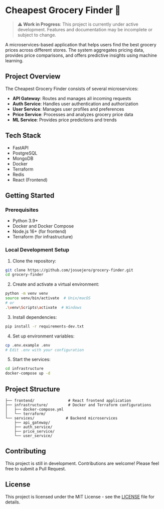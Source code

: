 # Cheapest Grocery Finder 🛒

> **⚠️ Work in Progress**: This project is currently under active development. Features and documentation may be incomplete or subject to change.

A microservices-based application that helps users find the best grocery prices across different stores. The system aggregates pricing data, provides price comparisons, and offers predictive insights using machine learning.

## Project Overview

The Cheapest Grocery Finder consists of several microservices:

- **API Gateway**: Routes and manages all incoming requests
- **Auth Service**: Handles user authentication and authorization
- **User Service**: Manages user profiles and preferences
- **Price Service**: Processes and analyzes grocery price data
- **ML Service**: Provides price predictions and trends

## Tech Stack

- FastAPI
- PostgreSQL
- MongoDB
- Docker
- Terraform
- Redis
- React (Frontend)

## Getting Started

### Prerequisites

- Python 3.9+
- Docker and Docker Compose
- Node.js 16+ (for frontend)
- Terraform (for infrastructure)

### Local Development Setup

1. Clone the repository:
```bash
git clone https://github.com/josuejero/grocery-finder.git
cd grocery-finder
```

2. Create and activate a virtual environment:
```bash
python -m venv venv
source venv/bin/activate  # Unix/macOS
# or
.\venv\Scripts\activate  # Windows
```

3. Install dependencies:
```bash
pip install -r requirements-dev.txt
```

4. Set up environment variables:
```bash
cp .env.example .env
# Edit .env with your configuration
```

5. Start the services:
```bash
cd infrastructure
docker-compose up -d
```

## Project Structure

```
├── frontend/               # React frontend application
├── infrastructure/         # Docker and Terraform configurations
│   ├── docker-compose.yml
│   └── terraform/
└── services/              # Backend microservices
    ├── api_gateway/
    ├── auth_service/
    ├── price_service/
    └── user_service/
```

## Contributing

This project is still in development. Contributions are welcome! Please feel free to submit a Pull Request.

## License

This project is licensed under the MIT License - see the [LICENSE](LICENSE) file for details.
